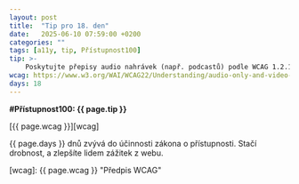 ```yaml
---
layout: post
title:  "Tip pro 18. den"
date:   2025-06-10 07:59:00 +0200
categories: ""
tags: [a11y, tip, Přístupnost100]
tip: >- 
    Poskytujte přepisy audio nahrávek (např. podcastů) podle WCAG 1.2.1. Přepisy zpřístupňují obsah neslyšícím a usnadňují vyhledávání informací.
wcag: https://www.w3.org/WAI/WCAG22/Understanding/audio-only-and-video-only-prerecorded
days: 18
---
```

**#Přístupnost100: {{ page.tip }}**

[{{ page.wcag }}][wcag]

{{ page.days }} dnů zvývá do účinnosti zákona o přístupnosti. Stačí drobnost, a zlepšíte lidem zážitek z webu.

[wcag]: {{ page.wcag }} "Předpis WCAG"
